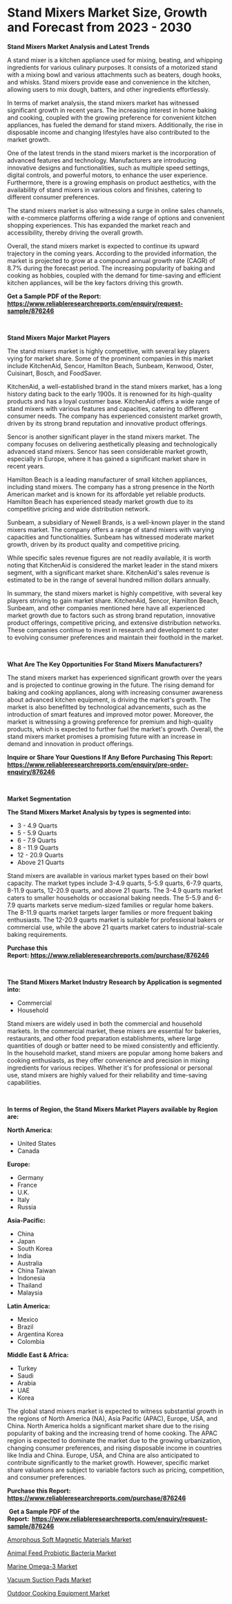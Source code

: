 <p><h1>Stand Mixers Market Size, Growth and Forecast from 2023 - 2030</h1></p><p><strong>Stand Mixers Market Analysis and Latest Trends</strong></p>
<p><p>A stand mixer is a kitchen appliance used for mixing, beating, and whipping ingredients for various culinary purposes. It consists of a motorized stand with a mixing bowl and various attachments such as beaters, dough hooks, and whisks. Stand mixers provide ease and convenience in the kitchen, allowing users to mix dough, batters, and other ingredients effortlessly.</p><p>In terms of market analysis, the stand mixers market has witnessed significant growth in recent years. The increasing interest in home baking and cooking, coupled with the growing preference for convenient kitchen appliances, has fueled the demand for stand mixers. Additionally, the rise in disposable income and changing lifestyles have also contributed to the market growth.</p><p>One of the latest trends in the stand mixers market is the incorporation of advanced features and technology. Manufacturers are introducing innovative designs and functionalities, such as multiple speed settings, digital controls, and powerful motors, to enhance the user experience. Furthermore, there is a growing emphasis on product aesthetics, with the availability of stand mixers in various colors and finishes, catering to different consumer preferences.</p><p>The stand mixers market is also witnessing a surge in online sales channels, with e-commerce platforms offering a wide range of options and convenient shopping experiences. This has expanded the market reach and accessibility, thereby driving the overall growth.</p><p>Overall, the stand mixers market is expected to continue its upward trajectory in the coming years. According to the provided information, the market is projected to grow at a compound annual growth rate (CAGR) of 8.7% during the forecast period. The increasing popularity of baking and cooking as hobbies, coupled with the demand for time-saving and efficient kitchen appliances, will be the key factors driving this growth.</p></p>
<p><strong>Get a Sample PDF of the Report:&nbsp; <a href="https://www.reliableresearchreports.com/enquiry/request-sample/876246">https://www.reliableresearchreports.com/enquiry/request-sample/876246</a></strong></p>
<p>&nbsp;</p>
<p><strong>Stand Mixers Major Market Players</strong></p>
<p><p>The stand mixers market is highly competitive, with several key players vying for market share. Some of the prominent companies in this market include KitchenAid, Sencor, Hamilton Beach, Sunbeam, Kenwood, Oster, Cuisinart, Bosch, and FoodSaver.</p><p>KitchenAid, a well-established brand in the stand mixers market, has a long history dating back to the early 1900s. It is renowned for its high-quality products and has a loyal customer base. KitchenAid offers a wide range of stand mixers with various features and capacities, catering to different consumer needs. The company has experienced consistent market growth, driven by its strong brand reputation and innovative product offerings.</p><p>Sencor is another significant player in the stand mixers market. The company focuses on delivering aesthetically pleasing and technologically advanced stand mixers. Sencor has seen considerable market growth, especially in Europe, where it has gained a significant market share in recent years.</p><p>Hamilton Beach is a leading manufacturer of small kitchen appliances, including stand mixers. The company has a strong presence in the North American market and is known for its affordable yet reliable products. Hamilton Beach has experienced steady market growth due to its competitive pricing and wide distribution network.</p><p>Sunbeam, a subsidiary of Newell Brands, is a well-known player in the stand mixers market. The company offers a range of stand mixers with varying capacities and functionalities. Sunbeam has witnessed moderate market growth, driven by its product quality and competitive pricing.</p><p>While specific sales revenue figures are not readily available, it is worth noting that KitchenAid is considered the market leader in the stand mixers segment, with a significant market share. KitchenAid's sales revenue is estimated to be in the range of several hundred million dollars annually.</p><p>In summary, the stand mixers market is highly competitive, with several key players striving to gain market share. KitchenAid, Sencor, Hamilton Beach, Sunbeam, and other companies mentioned here have all experienced market growth due to factors such as strong brand reputation, innovative product offerings, competitive pricing, and extensive distribution networks. These companies continue to invest in research and development to cater to evolving consumer preferences and maintain their foothold in the market.</p></p>
<p>&nbsp;</p>
<p><strong>What Are The Key Opportunities For Stand Mixers Manufacturers?</strong></p>
<p><p>The stand mixers market has experienced significant growth over the years and is projected to continue growing in the future. The rising demand for baking and cooking appliances, along with increasing consumer awareness about advanced kitchen equipment, is driving the market's growth. The market is also benefitted by technological advancements, such as the introduction of smart features and improved motor power. Moreover, the market is witnessing a growing preference for premium and high-quality products, which is expected to further fuel the market's growth. Overall, the stand mixers market promises a promising future with an increase in demand and innovation in product offerings.</p></p>
<p><strong>Inquire or Share Your Questions If Any Before Purchasing This Report: <a href="https://www.reliableresearchreports.com/enquiry/pre-order-enquiry/876246">https://www.reliableresearchreports.com/enquiry/pre-order-enquiry/876246</a></strong></p>
<p>&nbsp;</p>
<p><strong>Market Segmentation</strong></p>
<p><strong>The Stand Mixers Market Analysis by types is segmented into:</strong></p>
<p><ul><li>3 - 4.9 Quarts</li><li>5 - 5.9 Quarts</li><li>6 - 7.9 Quarts</li><li>8 - 11.9 Quarts</li><li>12 - 20.9 Quarts</li><li>Above 21 Quarts</li></ul></p>
<p><p>Stand mixers are available in various market types based on their bowl capacity. The market types include 3-4.9 quarts, 5-5.9 quarts, 6-7.9 quarts, 8-11.9 quarts, 12-20.9 quarts, and above 21 quarts. The 3-4.9 quarts market caters to smaller households or occasional baking needs. The 5-5.9 and 6-7.9 quarts markets serve medium-sized families or regular home bakers. The 8-11.9 quarts market targets larger families or more frequent baking enthusiasts. The 12-20.9 quarts market is suitable for professional bakers or commercial use, while the above 21 quarts market caters to industrial-scale baking requirements.</p></p>
<p><strong>Purchase this Report:&nbsp;<a href="https://www.reliableresearchreports.com/purchase/876246">https://www.reliableresearchreports.com/purchase/876246</a></strong></p>
<p>&nbsp;</p>
<p><strong>The Stand Mixers Market Industry Research by Application is segmented into:</strong></p>
<p><ul><li>Commercial</li><li>Household</li></ul></p>
<p><p>Stand mixers are widely used in both the commercial and household markets. In the commercial market, these mixers are essential for bakeries, restaurants, and other food preparation establishments, where large quantities of dough or batter need to be mixed consistently and efficiently. In the household market, stand mixers are popular among home bakers and cooking enthusiasts, as they offer convenience and precision in mixing ingredients for various recipes. Whether it's for professional or personal use, stand mixers are highly valued for their reliability and time-saving capabilities.</p></p>
<p>&nbsp;</p>
<p><strong>In terms of Region, the Stand Mixers Market Players available by Region are:</strong></p>
<p>
    <p> <strong> North America: </strong>
        <ul>
            <li>United States</li>
            <li>Canada</li>
        </ul>
        </p> 
    <p> <strong> Europe: </strong>
        <ul>
            <li>Germany</li>
            <li>France</li>
            <li>U.K.</li>
            <li>Italy</li>
            <li>Russia</li>
        </ul>
        </p> 
    <p> <strong> Asia-Pacific: </strong>
        <ul>
            <li>China</li>
            <li>Japan</li>
            <li>South Korea</li>
            <li>India</li>
            <li>Australia</li>
            <li>China Taiwan</li>
            <li>Indonesia</li>
            <li>Thailand</li>
            <li>Malaysia</li>
        </ul>
        </p> 
    <p> <strong> Latin America: </strong>
        <ul>
            <li>Mexico</li>
            <li>Brazil</li>
            <li>Argentina Korea</li>
            <li>Colombia</li>
        </ul>
        </p> 
    <p> <strong> Middle East & Africa: </strong>
        <ul>
            <li>Turkey</li>
            <li>Saudi</li>
            <li>Arabia</li>
            <li>UAE</li>
            <li>Korea</li>
        </ul>
    </p>
    </p>
<p><p>The global stand mixers market is expected to witness substantial growth in the regions of North America (NA), Asia Pacific (APAC), Europe, USA, and China. North America holds a significant market share due to the rising popularity of baking and the increasing trend of home cooking. The APAC region is expected to dominate the market due to the growing urbanization, changing consumer preferences, and rising disposable income in countries like India and China. Europe, USA, and China are also anticipated to contribute significantly to the market growth. However, specific market share valuations are subject to variable factors such as pricing, competition, and consumer preferences.</p></p>
<p><strong>Purchase this Report: <a href="https://www.reliableresearchreports.com/purchase/876246">https://www.reliableresearchreports.com/purchase/876246</a></strong></p>
<p>&nbsp;<strong>Get a Sample PDF of the Report:&nbsp;&nbsp;<a href="https://www.reliableresearchreports.com/enquiry/request-sample/876246">https://www.reliableresearchreports.com/enquiry/request-sample/876246</a></strong></p>
<p><strong></strong></p>
<p><p><a href="https://www.linkedin.com/pulse/amorphous-soft-magnetic-materials-market-size-2023-2030-t16ge/">Amorphous Soft Magnetic Materials Market</a></p><p><a href="https://medium.com/@gabriellemcgrath66/animal-feed-probiotic-bacteria-market-size-growth-forecast-2023-2030-9f776d0af8ac">Animal Feed Probiotic Bacteria Market</a></p><p><a href="https://issuu.com/reportprime-2/docs/marine-omega-3-market-size-2030.pptx?fr=xKAE9_zU1NQ">Marine Omega-3 Market</a></p><p><a href="https://www.reportprime.com/vacuum-suction-pads-r7515">Vacuum Suction Pads Market</a></p><p><a href="https://www.reportprime.com/outdoor-cooking-equipment-r951">Outdoor Cooking Equipment Market</a></p></p>